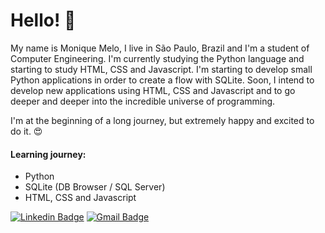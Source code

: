 # Hello! 👋

My name is Monique Melo, I live in São Paulo, Brazil and I'm a student of Computer Engineering. 
I'm currently studying the Python language and starting to study HTML, CSS and Javascript. I'm starting to develop small Python applications in order to create a flow with SQLite. Soon, I intend to develop new applications using HTML, CSS and Javascript and to go deeper and deeper into the incredible universe of programming.

I'm at the beginning of a long journey, but extremely happy and excited to do it. 😍

#### Learning journey:
- Python 
- SQLite (DB Browser / SQL Server)
- HTML, CSS and Javascript

[![Linkedin Badge](https://img.shields.io/badge/-Monique%20Melo-6633cc?style=flat-square&logo=Linkedin&logoColor=white&link=https://www.linkedin.com/in/monique-melo-72a51a182/)](https://www.linkedin.com/in/monique-melo-72a51a182/) 
[![Gmail Badge](https://img.shields.io/badge/-jmoniquemelo@gmail.com-6633cc?style=flat-square&logo=Gmail&logoColor=white&link=mailto:jmoniquemelo@gmail.com)](mailto:jmoniquemelo@gmail.com)


